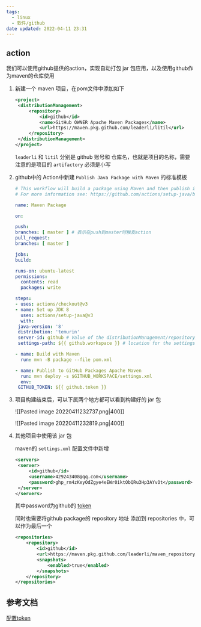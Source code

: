 ```yaml
---
tags:
  - linux
  - 软件/github
date updated: 2022-04-11 23:31
---
```


## action

我们可以使用github提供的action，实现自动打包 jar 包应用，以及使用github作为maven的仓库使用

1. 新建一个 maven 项目，在pom文件中添加如下

   ```xml
   <project>
   	<distributionManagement>
   		<repository>
   			<id>github</id>
   			<name>GitHub OWNER Apache Maven Packages</name>
   			<url>https://maven.pkg.github.com/leaderli/litil</url>
   		</repository>
   	</distributionManagement>
   </project>
   ```

   `leaderli` 和 `litil` 分别是 github 账号和 仓库名，也就是项目的名称，需要注意的是项目的 `artifactory` 必须是小写

2. github中的 Action中新建 `Publish Java Package with Maven`  的标准模板

   ```yml
   # This workflow will build a package using Maven and then publish it to GitHub packages when a release is created
   # For more information see: https://github.com/actions/setup-java/blob/main/docs/advanced-usage.md#apache-maven-with-a-settings-path

   name: Maven Package

   on:

   push:
   branches: [ master ] # 表示在push到master时触发action
   pull_request:
   branches: [ master ]

   jobs:
   build:

   runs-on: ubuntu-latest
   permissions:
     contents: read
     packages: write

   steps:
   - uses: actions/checkout@v3
   - name: Set up JDK 8
     uses: actions/setup-java@v3
     with:
   	java-version: '8'
   	distribution: 'temurin'
   	server-id: github # Value of the distributionManagement/repository/id field of the pom.xml
   	settings-path: ${{ github.workspace }} # location for the settings.xml file

   - name: Build with Maven
     run: mvn -B package --file pom.xml

   - name: Publish to GitHub Packages Apache Maven
     run: mvn deploy -s $GITHUB_WORKSPACE/settings.xml
     env:
   	GITHUB_TOKEN: ${{ github.token }}
   ```

3. 项目构建结束后，可以下属两个地方都可以看到构建好的 jar 包

   ![[Pasted image 20220411232737.png|400]]

   ![[Pasted image 20220411232819.png|400]]

4. 其他项目中使用该 jar 包

   maven的 `settings.xml` 配置文件中新增

   ```xml
   <servers>
   	<server>
   		<id>github</id>
   		<username>429243408@qq.com</username>
   		<password>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</password>
   	</server>
   </servers>
   ```

	其中password为github的 [token](https://catalyst.zoho.com/help/tutorials/githubbot/generate-access-token.html)

	同时也需要将github package的 repository 地址 添加到 repositories 中，可以作为最后一个

	```xml
	<repositories>
		<repository>
			<id>github</id>
			<url>https://maven.pkg.github.com/leaderli/maven_repository</url>
			<snapshots>
				<enabled>true</enabled>
			</snapshots>
		</repository>
	</repositories>
	```


## 参考文档

[配置token](https://catalyst.zoho.com/help/tutorials/githubbot/generate-access-token.html)